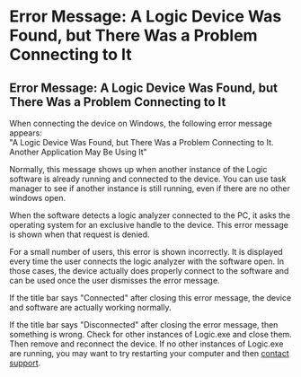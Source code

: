 # Error Message: A Logic Device Was Found, but There Was a Problem Connecting to It

## Error Message: A Logic Device Was Found, but There Was a Problem Connecting to It

When connecting the device on Windows, the following error message appears:   
"A Logic Device Was Found, but There Was a Problem Connecting to It. Another Application May Be Using It"

Normally, this message shows up when another instance of the Logic software is already running and connected to the device. You can use task manager to see if another instance is still running, even if there are no other windows open.

When the software detects a logic analyzer connected to the PC, it asks the operating system for an exclusive handle to the device. This error message is shown when that request is denied.

For a small number of users, this error is shown incorrectly. It is displayed every time the user connects the logic analyzer with the software open. In those cases, the device actually does properly connect to the software and can be used once the user dismisses the error message.

If the title bar says "Connected" after closing this error message, the device and software are actually working normally.

If the title bar says "Disconnected" after closing the error message, then something is wrong. Check for other instances of Logic.exe and close them. Then remove and reconnect the device. If no other instances of Logic.exe are running, you may want to try restarting your computer and then [contact support](https://contact.saleae.com/hc/en-us/requests/new).

